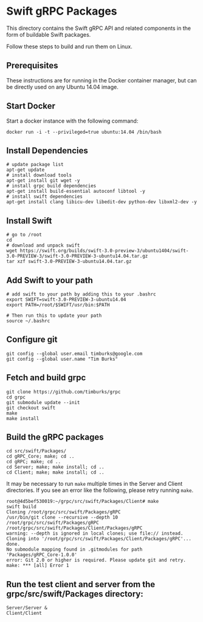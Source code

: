 # Swift gRPC Packages

This directory contains the Swift gRPC API and related components
in the form of buildable Swift packages.

Follow these steps to build and run them on Linux.

## Prerequisites

These instructions are for running in the Docker container manager,
but can be directly used on any Ubuntu 14.04 image.

## Start Docker

Start a docker instance with the following command:

`docker run -i -t --privileged=true ubuntu:14.04 /bin/bash`

## Install Dependencies

    # update package list
    apt-get update
    # install download tools
    apt-get install git wget -y
    # install grpc build dependencies
    apt-get install build-essential autoconf libtool -y 
    # install swift dependencies
    apt-get install clang libicu-dev libedit-dev python-dev libxml2-dev -y

## Install Swift

    # go to /root
    cd 
    # download and unpack swift
    wget https://swift.org/builds/swift-3.0-preview-3/ubuntu1404/swift-3.0-PREVIEW-3/swift-3.0-PREVIEW-3-ubuntu14.04.tar.gz
    tar xzf swift-3.0-PREVIEW-3-ubuntu14.04.tar.gz

## Add Swift to your path

	# add swift to your path by adding this to your .bashrc
	export SWIFT=swift-3.0-PREVIEW-3-ubuntu14.04
	export PATH=/root/$SWIFT/usr/bin:$PATH

	# Then run this to update your path
	source ~/.bashrc

## Configure git

	git config --global user.email timburks@google.com
	git config --global user.name "Tim Burks"

## Fetch and build grpc
	git clone https://github.com/timburks/grpc 
	cd grpc
	git submodule update --init
	git checkout swift
	make
	make install

## Build the gRPC packages
	cd src/swift/Packages/
	cd gRPC_Core; make; cd ..
	cd gRPC; make; cd ..
	cd Server; make; make install; cd ..
	cd Client; make; make install; cd ..
	
It may be necessary to run `make` multiple times in the Server and Client directories.
If you see an error like the following, please retry running `make`.

    root@4d5bef530019:~/grpc/src/swift/Packages/Client# make
    swift build
    Cloning /root/grpc/src/swift/Packages/gRPC
    /usr/bin/git clone --recursive --depth 10 /root/grpc/src/swift/Packages/gRPC /root/grpc/src/swift/Packages/Client/Packages/gRPC
    warning: --depth is ignored in local clones; use file:// instead.
    Cloning into '/root/grpc/src/swift/Packages/Client/Packages/gRPC'...
    done.
    No submodule mapping found in .gitmodules for path 'Packages/gRPC_Core-1.0.0'
    error: Git 2.0 or higher is required. Please update git and retry.
    make: *** [all] Error 1
	
## Run the test client and server from the grpc/src/swift/Packages directory:
	Server/Server &
	Client/Client
	
